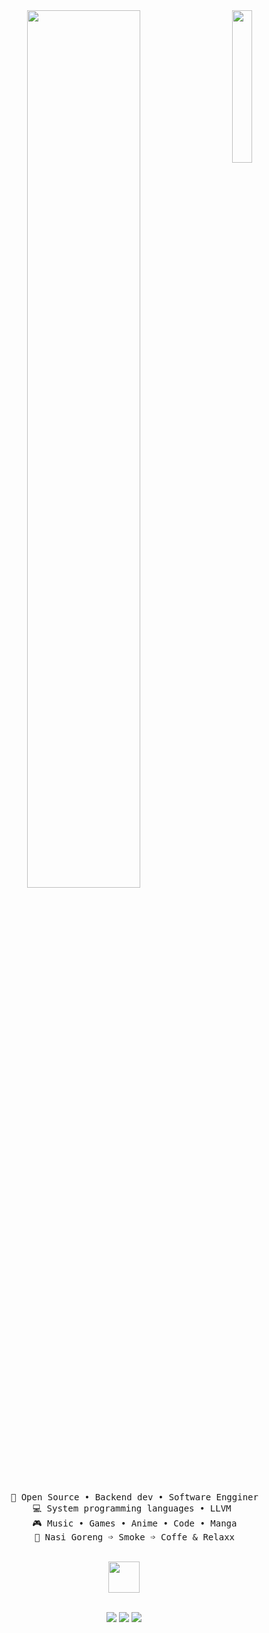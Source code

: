 <div align="center">
<img src="https://media1.tenor.com/m/d8wLMCPqUVUAAAAd/sosuke-yamazaki.gif" width="25%" align="right"/>
<img src="https://readme-typing-svg.demolab.com?font=Inconsolata&weight=600&size=50&duration=4000&pause=300&color=A7A459&center=true&vCenter=true&multiline=true&repeat=false&random=false&width=1300&height=140&lines=Hello+hello;I+rexx%2C+a+tech+open+source+and+figther+boy+wannabe" width="60%" />
<br><br>
<pre>
    💼 Open Source • Backend dev • Software Engginer
    💻 System programming languages • LLVM 
    🎮 Music • Games • Anime • Code • Manga
    🍱 Nasi Goreng ➩ Smoke ➩ Coffe & Relaxx
</pre>
<br>
<img src="https://media.tenor.com/2memSg91sNEAAAAi/bocchi-the-rock.gif" height="50" />
<br><br>
    
[![](https://img.shields.io/badge/Telegram-2CA5E0?style=flat-squeare&logo=telegram&logoColor=white)](http://t.me/Zyarexx)
[![](https://img.shields.io/badge/Mastodon-6364ff)](https://mastodon.social/@rakarmp_rexx)
[![](https://img.shields.io/badge/Instagram-ff66ab)](https://instagram.com/rakarmp)
</div>
